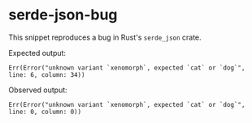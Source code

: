 # serde-json-bug

This snippet reproduces a bug in Rust's `serde_json` crate.

Expected output:
```
Err(Error("unknown variant `xenomorph`, expected `cat` or `dog`", line: 6, column: 34))
```

Observed output:
```
Err(Error("unknown variant `xenomorph`, expected `cat` or `dog`", line: 0, column: 0))
```

